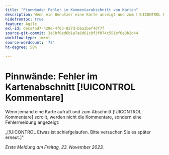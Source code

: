 ```yaml
---
title: "Pinnwände: Fehler im Kommentarabschnitt von Karten"
description: Wenn ein Benutzer eine Karte anzeigt und zum [!UICONTROL Kommentare], werden Kommentare nicht angezeigt und der Benutzer sieht einen Fehler.
hidefromtoc: true
feature: Agile
exl-id: deca4ad7-429e-4f63-827d-b6a1bef4df7f
source-git-commit: 3a5bf0ed6b1a7a6d61c9f3f074c551bf6e3b2d44
workflow-type: tm+mt
source-wordcount: '72'
ht-degree: 58%

---
```


# Pinnwände: Fehler im Kartenabschnitt [!UICONTROL Kommentare]

<!--
>[!NOTE]
>
>This issue was fixed on January 12, 2024.-->

Wenn jemand eine Karte aufruft und zum Abschnitt [!UICONTROL Kommentare] scrollt, werden nicht die Kommentare, sondern eine Fehlermeldung angezeigt:

„[!UICONTROL Etwas ist schiefgelaufen. Bitte versuchen Sie es später erneut.]&quot;

_Erste Meldung am Freitag, 23. November 2023._
